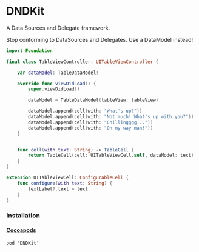 # DNDKit
A Data Sources and Delegate framework.

Stop conforming to DataSources and Delegates. Use a DataModel instead!

```swift
import Foundation

final class TableViewController: UITableViewController {

    var dataModel: TableDataModel!

    override func viewDidLoad() {
        super.viewDidLoad()

        dataModel = TableDataModel(tableView: tableView)

        dataModel.append(cell(with: "What's up?"))
        dataModel.append(cell(with: "Not much! What's up with you?"))
        dataModel.append(cell(with: "Chillingggg..."))
        dataModel.append(cell(with: "On my way man!"))
    }


    func cell(with text: String) -> TableCell {
        return TableCell(cell: UITableViewCell.self, dataModel: text)
    }
}

extension UITableViewCell: ConfigurableCell {
    func configure(with text: String) {
        textLabel?.text = text
    }
}
```

### Installation

#### [Cocoapods](https://cocoapods.org/pods/DNDKit)

`pod 'DNDKit'`


